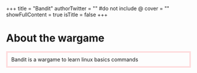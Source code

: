 +++
title = "Bandit"
authorTwitter = "" #do not include @
cover = ""
showFullContent = true
isTitle = false
+++

# About the wargame

<p style="border: 4px solid #ff626638; padding: 10px;">Bandit is a wargame to learn linux basics commands</p>
